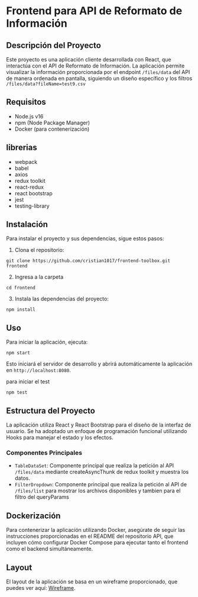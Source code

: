 # Frontend para API de Reformato de Información

## Descripción del Proyecto
Este proyecto es una aplicación cliente desarrollada con React, que interactúa con el API de Reformato de Información. La aplicación permite visualizar la información proporcionada por el endpoint `/files/data` del API de manera ordenada en pantalla, siguiendo un diseño específico y los filtros `/files/data?fileName=test9.csv`

## Requisitos
- Node.js v16
- npm (Node Package Manager)
- Docker (para contenerización)

## librerias
- webpack
- babel
- axios
- redux toolkit
- react-redux
- react bootstrap
- jest
- testing-library

## Instalación
Para instalar el proyecto y sus dependencias, sigue estos pasos:
1. Clona el repositorio:
```
git clone https://github.com/cristian1017/frontend-toolbox.git frontend
```
2. Ingresa a la carpeta 
```
cd frontend
```
3. Instala las dependencias del proyecto:
```
npm install
```
## Uso
Para iniciar la aplicación, ejecuta:
```
npm start
```

Esto iniciará el servidor de desarrollo y abrirá automáticamente la aplicación en `http://localhost:8080`.

para iniciar el test
```
npm test
```

## Estructura del Proyecto
La aplicación utiliza React y React Bootstrap para el diseño de la interfaz de usuario. Se ha adoptado un enfoque de programación funcional utilizando Hooks para manejar el estado y los efectos.

### Componentes Principales
- `TableDataSet`: Componente principal que realiza la petición al API `/files/data` mediante createAsyncThunk de redux toolkit y muestra los datos.
- `FilterDropdown`: Componente principal que realiza la petición al API de  `/files/list` para mostrar los archivos disponibles y tambien para el filtro del queryParams

## Dockerización
Para contenerizar la aplicación utilizando Docker, asegúrate de seguir las instrucciones proporcionadas en el README del repositorio API, que incluyen cómo configurar Docker Compose para ejecutar tanto el frontend como el backend simultáneamente.

## Layout
El layout de la aplicación se basa en un wireframe proporcionado, que puedes ver aquí: [Wireframe](https://cs1.ssltrust.me/s/ECH9VusiMmi3ac1).